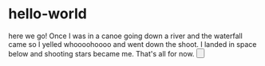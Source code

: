 # hello-world
here we go!
Once I was in a canoe going down a river and the waterfall came so I yelled whoooohoooo and went down the shoot. I landed in space below and shooting stars became me. That's all for now. 
<button learn more >
